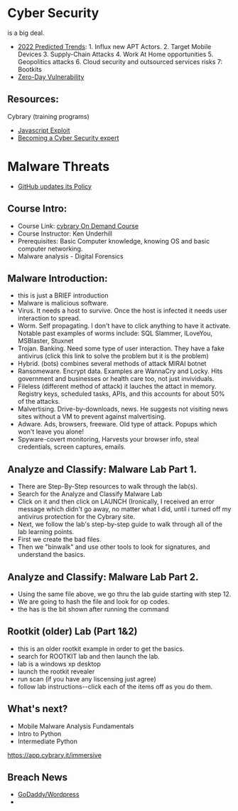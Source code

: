 # Cyber Security 
is a big deal. 
* [2022 Predicted Trends](https://www.techrepublic.com/article/8-advanced-threats-kaspersky-predicts-for-2022/):  1. Influx new APT Actors. 2. Target Mobile Devices 3. Supply-Chain Attacks 4. Work At Home opportunities 5. Geopolitics attacks 6. Cloud security and outsourced services risks 7: Bootkits 
* [Zero-Day Vulnerability](https://www.techrepublic.com/article/what-is-a-zero-day-vulnerability/)

## Resources:
Cybrary (training programs)
* [Javascript Exploit](https://thehackernews.com/2021/04/new-javascript-exploit-can-now-carry.html)
* [Becoming a Cyber Security expert](https://www.techrepublic.com/article/cheat-sheet-how-to-become-a-cybersecurity-pro/)

# Malware Threats 
* [GitHub updates its Policy](https://thehackernews.com/2021/06/github-updates-policy-to-remove-exploit.html)

## Course Intro:
* Course Link: [cybrary On Demand Course](https://www.cybrary.it/course/malware-threats)
* Course Instructor: Ken Underhill 
* Prerequisites: Basic Computer knowledge, knowing OS and basic computer networking. 
* Malware analysis - Digital Forensics 

## Malware Introduction: 
* this is just a BRIEF introduction
* Malware is malicious software. 
* Virus. It needs a host to survive. Once the host is infected it needs user interaction to spread. 
* Worm. Self propagating.  I don't have to click anything to have it activate.  Notable past examples of worms include: SQL Slammer, ILoveYou, MSBlaster, Stuxnet
* Trojan. Banking. Need some type of user interaction.  They have a fake antivirus (click this link to solve the problem but it is the problem) 
* Hybrid. (bots) combines several methods of attack  MIRAI botnet 
* Ransomeware. Encrypt data.  Examples are WannaCry and Locky.  Hits government and businesses or health care too, not just invividuals. 
* Fileless (different method of attack) it lauches the attact in memory.  Registry keys, scheduled tasks, APIs, and this accounts for about 50% of the attacks.
* Malvertising. Drive-by-downloads, news. He suggests not visiting news sites without a VM to prevent against malvertising.
* Adware.  Ads, browsers, freeware. Old type of attack.  Popups which won't leave you alone!
* Spyware-covert monitoring, Harvests your browser info, steal credentials, screen captures, emails. 

## Analyze and Classify: Malware Lab Part 1.
* There are Step-By-Step resources to walk through the lab(s). 
* Search for the Analyze and Classify Malware Lab
* Click on it and then click on LAUNCH (Ironically, I received an error message which didn't go away, no matter what I did, until i turned off my antivirus protection for the Cybrary site. 
* Next, we follow the lab's step-by-step guide to walk through all of the lab learning points. 
* First we create the bad files. 
* Then we "binwalk" and use other tools to look for signatures, and understand the basics. 


## Analyze and Classify: Malware Lab Part 2.
*  Using the same file above, we go thru the lab guide starting with step 12. 
*  We are going to hash the file and look for op codes. 
* the has is the bit shown after running the command 

## Rootkit (older) Lab (Part 1&2)
* this is an older rootkit example in order to get the basics. 
* search for ROOTKIT lab and then launch the lab. 
* lab is a windows xp desktop 
* launch the rootkit revealer 
* run scan (if you have any liscensing just agree)
* follow lab instructions--click each of the items off as you do them. 

## What's next? 
* Mobile Malware Analysis Fundamentals 
* Intro to Python 
* Intermediate Python 

https://app.cybrary.it/immersive

## Breach News 
* [GoDaddy/Wordpress](https://www.techrepublic.com/article/godaddy-security-breach-impacts-more-than-1-million-wordpress-users/?ftag=TRE684d531&bhid=29410384078638952511834173176338&mid=13596172&cid=2276729581)
* 
